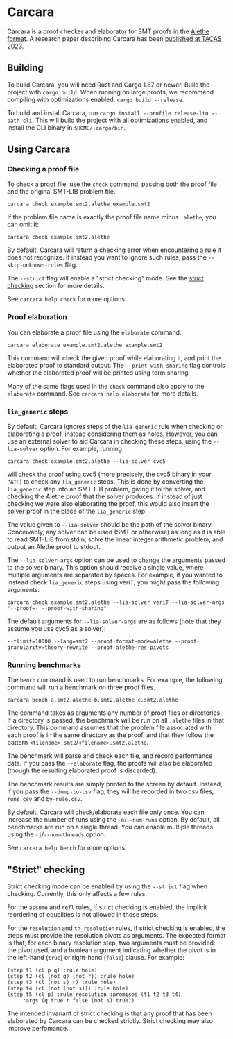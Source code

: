 # Carcara

Carcara is a proof checker and elaborator for SMT proofs in the [Alethe format](https://verit.gitlabpages.uliege.be/alethe/specification.pdf). A research paper describing Carcara has been [published at TACAS 2023](https://link.springer.com/chapter/10.1007/978-3-031-30823-9_19).

## Building

To build Carcara, you will need Rust and Cargo 1.87 or newer. Build the project with `cargo build`.
When running on large proofs, we recommend compiling with optimizations enabled: `cargo build
--release`.

To build and install Carcara, run `cargo install --profile release-lto --path cli`. This will build
the project with all optimizations enabled, and install the CLI binary in `$HOME/.cargo/bin`.

## Using Carcara
### Checking a proof file

To check a proof file, use the `check` command, passing both the proof file and the original
SMT-LIB problem file.
```
carcara check example.smt2.alethe example.smt2
```

If the problem file name is exactly the proof file name minus `.alethe`, you can omit it:
```
carcara check example.smt2.alethe
```

By default, Carcara will return a checking error when encountering a rule it does not recognize. If
instead you want to ignore such rules, pass the `--skip-unknown-rules` flag.

The `--strict` flag will enable a "strict checking" mode. See the [strict
checking](#strict-checking) section for more details.

See `carcara help check` for more options.

### Proof elaboration

You can elaborate a proof file using the `elaborate` command.
```
carcara elaborate example.smt2.alethe example.smt2
```
This command will check the given proof while elaborating it, and print the elaborated proof to
standard output. The `--print-with-sharing` flag controls whether the elaborated proof will be
printed using term sharing.

Many of the same flags used in the `check` command also apply to the `elaborate` command. See
`carcara help elaborate` for more details.

### `lia_generic` steps

By default, Carcara ignores steps of the `lia_generic` rule when checking or elaborating a proof,
instead considering them as holes. However, you can use an external solver to aid Carcara in
checking these steps, using the `--lia-solver` option. For example, running
```
carcara check example.smt2.alethe --lia-solver cvc5
```

will check the proof using cvc5 (more precisely, the cvc5 binary in your `PATH`) to check any
`lia_generic` steps. This is done by converting the `lia_generic` step into an SMT-LIB problem,
giving it to the solver, and checking the Alethe proof that the solver produces. If instead of just
checking we were also elaborating the proof, this would also insert the solver proof in the place of
the `lia_generic` step.

The value given to `--lia-solver` should be the path of the solver binary. Conceivably, any solver
can be used (SMT or otherwise) as long as it is able to read SMT-LIB from stdin, solve the linear
integer arithmetic problem, and output an Alethe proof to stdout.

The `--lia-solver-args` option can be used to change the arguments passed to the solver binary. This
option should receive a single value, where multiple arguments are separated by spaces. For example,
if you wanted to instead check `lia_generic` steps using veriT, you might pass the following
arguments:
```
carcara check example.smt2.alethe --lia-solver veriT --lia-solver-args "--proof=- --proof-with-sharing"
```

The default arguments for `--lia-solver-args` are as follows (note that they assume you use cvc5 as
a solver):
```
--tlimit=10000 --lang=smt2 --proof-format-mode=alethe --proof-granularity=theory-rewrite --proof-alethe-res-pivots
```

### Running benchmarks

The `bench` command is used to run benchmarks. For example, the following command will run a
benchmark on three proof files.

```
carcara bench a.smt2.alethe b.smt2.alethe c.smt2.alethe
```

The command takes as arguments any number of proof files or directories. If a directory is passed,
the benchmark will be run on all `.alethe` files in that directory. This command assumes that the
problem file associated with each proof is in the same directory as the proof, and that they follow
the pattern `<filename>.smt2`/`<filename>.smt2.alethe`.

The benchmark will parse and check each file, and record performance data. If you pass the
`--elaborate` flag, the proofs will also be elaborated (though the resulting elaborated proof is
discarded).

The benchmark results are simply printed to the screen by default. Instead, if you pass the
`--dump-to-csv` flag, they will be recorded in two csv files, `runs.csv` and `by-rule.csv`.

By default, Carcara will check/elaborate each file only once. You can increase the number of runs
using the `-n`/`--num-runs` option. By default, all benchmarks are run on a single thread. You can
enable multiple threads using the `-j`/`--num-threads` option.

See `carcara help bench` for more options.

## "Strict" checking

Strict checking mode can be enabled by using the `--strict` flag when checking. Currently, this only
affects a few rules.

For the `assume` and `refl` rules, if strict checking is enabled, the implicit reordering of
equalities is not allowed in those steps.

For the `resolution` and `th_resolution` rules, if strict checking is enabled, the steps must
provide the resolution pivots as arguments. The expected format is that, for each binary resolution
step, two arguments must be provided: the pivot used, and a boolean argument indicating whether the
pivot is in the left-hand (`true`) or right-hand (`false`) clause. For example:
```
(step t1 (cl p q) :rule hole)
(step t2 (cl (not q) (not r)) :rule hole)
(step t3 (cl (not s) r) :rule hole)
(step t4 (cl (not (not s))) :rule hole)
(step t5 (cl p) :rule resolution :premises (t1 t2 t3 t4)
     :args (q true r false (not s) true))
```

The intended invariant of strict checking is that any proof that has been elaborated by Carcara can
be checked strictly. Strict checking may also improve perfomance.
